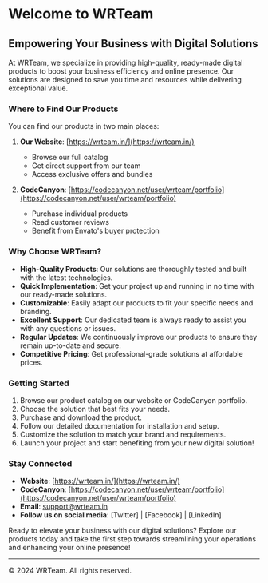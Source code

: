 # Welcome to WRTeam

## Empowering Your Business with Digital Solutions

At WRTeam, we specialize in providing high-quality, ready-made digital products to boost your business efficiency and online presence. Our solutions are designed to save you time and resources while delivering exceptional value.

### Where to Find Our Products

You can find our products in two main places:

1. **Our Website**: [https://wrteam.in/](https://wrteam.in/)
    - Browse our full catalog
    - Get direct support from our team
    - Access exclusive offers and bundles

2. **CodeCanyon**: [https://codecanyon.net/user/wrteam/portfolio](https://codecanyon.net/user/wrteam/portfolio)
    - Purchase individual products
    - Read customer reviews
    - Benefit from Envato's buyer protection

### Why Choose WRTeam?

- **High-Quality Products**: Our solutions are thoroughly tested and built with the latest technologies.
- **Quick Implementation**: Get your project up and running in no time with our ready-made solutions.
- **Customizable**: Easily adapt our products to fit your specific needs and branding.
- **Excellent Support**: Our dedicated team is always ready to assist you with any questions or issues.
- **Regular Updates**: We continuously improve our products to ensure they remain up-to-date and secure.
- **Competitive Pricing**: Get professional-grade solutions at affordable prices.

### Getting Started

1. Browse our product catalog on our website or CodeCanyon portfolio.
2. Choose the solution that best fits your needs.
3. Purchase and download the product.
4. Follow our detailed documentation for installation and setup.
5. Customize the solution to match your brand and requirements.
6. Launch your project and start benefiting from your new digital solution!

### Stay Connected

- **Website**: [https://wrteam.in/](https://wrteam.in/)
- **CodeCanyon**: [https://codecanyon.net/user/wrteam/portfolio](https://codecanyon.net/user/wrteam/portfolio)
- **Email**: support@wrteam.in
- **Follow us on social media**: [Twitter] | [Facebook] | [LinkedIn]

Ready to elevate your business with our digital solutions? Explore our products today and take the first step towards streamlining your operations and enhancing your online presence!

---

© 2024 WRTeam. All rights reserved.